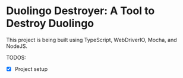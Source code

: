 # Duolingo Destroyer: A Tool to Destroy Duolingo

This project is being built using TypeScript, WebDriverIO, Mocha, and NodeJS.

TODOS:
- [x] Project setup